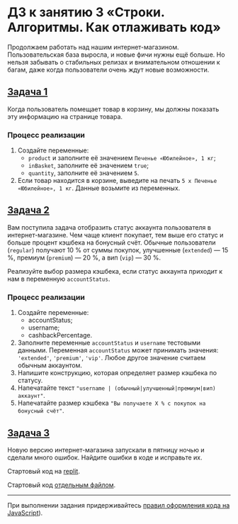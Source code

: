 # ДЗ к занятию 3 «Строки. Алгоритмы. Как отлаживать код»

Продолжаем работать над нашим интернет-магазином. Пользовательская база выросла, и новые фичи нужны ещё больше. Но нельзя забывать о стабильных релизах и внимательном отношении к багам, даже когда пользователи очень ждут новые возможности.

## [Задача 1](./task-1.js)

Когда пользователь помещает товар в корзину, мы должны показать эту информацию на странице товара.

### Процесс реализации

1. Создайте переменные:
   - `product` и заполните её значением `Печенье «Юбилейное», 1 кг`;
   - `inBasket`, заполните её значением `true`;
   - `quantity`, заполните её значением `5`.
2. Если товар находится в корзине, выведите на печать `5 x Печенье «Юбилейное», 1 кг`. Данные возьмите из переменных.

## [Задача 2](./task-2.js)

Вам поступила задача отобразить статус аккаунта пользователя в интернет-магазине. Чем чаще клиент покупает, тем выше его статус и больше процент кэшбека на бонусный счёт. Обычные пользователи (`regular`) получают 10 % от суммы покупок, улучшенные (`extended`) — 15 %, премиум (`premium`) — 20 %, а вип (`vip`) — 30 %.

Реализуйте выбор размера кэшбека, если статус аккаунта приходит к нам в переменную `accountStatus`.

### Процесс реализации

1. Создайте переменные:
   - accountStatus;
   - username;
   - cashbackPercentage.
2. Заполните переменные `accountStatus` и `username` тестовыми данными. Переменная `accountStatus` может принимать значения: `'extended'`, `'premium'`, `'vip'`. Любое другое значение считаем обычным аккаунтом.
3. Напишите конструкцию, которая определяет размер кэшбека по статусу.
4. Напечатайте текст `"username | (обычный|улучшенный|премиум|вип) аккаунт"`.
5. Напечатайте размер кэшбека `"Вы получаете X % с покупок на бонусный счёт"`.

## [Задача 3](./task-3.js)

Новую версию интернет-магазина запускали в пятницу ночью и сделали много ошибок. Найдите ошибки в коде и исправьте их.

Стартовый код на [replit](https://repl.it/@netology_pb/PB-13-Zadaniie-3-Ispravtie-oshibki).

Стартовый код [отдельным файлом](./task-3_code-with-mistakes.js).

---

При выполнении задания придерживайтесь [правил оформления кода на JavaScript](https://github.com/netology-code/pb-homeworks/blob/master/codestyle.md)).